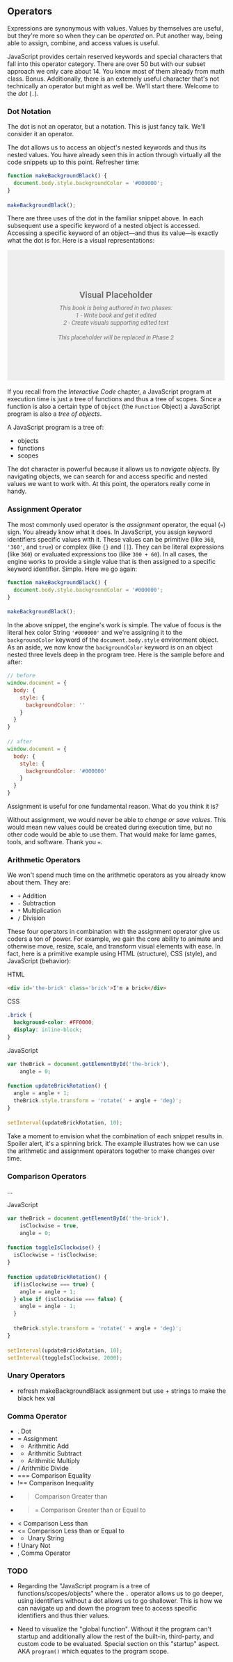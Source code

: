 ## Operators

Expressions are synonymous with values. Values by themselves are useful, but they're more so when they can be *operated* on. Put another way, being able to assign, combine, and access values is useful.

JavaScript provides certain reserved keywords and special characters that fall into this operator category. There are over 50 but with our subset approach we only care about 14. You know most of them already from math class. Bonus. Additionally, there is an extemely useful character that's not technically an operator but might as well be. We'll start there. Welcome to the *dot* (`.`).

### Dot Notation

The dot is not an operator, but a notation. This is just fancy talk. We'll consider it an operator.

The dot allows us to access an object's nested keywords and thus its nested values. You have already seen this in action through virtually all the code snippets up to this point. Refresher time:

```javascript
function makeBackgroundBlack() {
  document.body.style.backgroundColor = '#000000';
}

makeBackgroundBlack();
```

There are three uses of the dot in the familiar snippet above. In each subsequent use a specific keyword of a nested object is accessed. Accessing a specific keyword of an object—and thus its value—is exactly what the dot is for. Here is a visual representations:

![TODO - Dot Operator Nested Access](../assets/img/visual-todo-placeholder.jpg?v1.11 "TODO - Dot Operator Nested Access")

If you recall from the *Interactive Code* chapter, a JavaScript program at execution time is just a tree of functions and thus a tree of scopes. Since a function is also a certain type of `Object` (the `Function` Object) a JavaScript program is also a *tree of objects*.

A JavaScript program is a tree of:
- objects
- functions
- scopes

The dot character is powerful because it allows us to *navigate objects*. By navigating objects, we can search for and access specific and nested values we want to work with. At this point, the operators really come in handy.

### Assignment Operator

The most commonly used operator is the *assignment* operator, the equal (`=`) sign. You already know what it does. In JavaScript, you assign keyword identifiers specific values with it. These values can be primitive (like `360`, `'360'`, and `true`) or complex (like `{}` and `[]`). They can be literal expressions (like `360`) or evaluated expressions too (like `300 + 60`). In all cases, the engine works to provide a single value that is then assigned to a specific keyword identifier. Simple. Here we go again:

```javascript
function makeBackgroundBlack() {
  document.body.style.backgroundColor = '#000000';
}

makeBackgroundBlack();
```

In the above snippet, the engine's work is simple. The value of focus is the literal hex color String `'#000000'` and we're assigning it to the `backgroundColor` keyword of the `document.body.style` environment object. As an aside, we now know the `backgroundColor` keyword is on an object nested three levels deep in the program tree. Here is the sample before and after:

```javascript
// before
window.document = {
  body: {
    style: {
      backgroundColor: ''
    }
  }
}

// after
window.document = {
  body: {
    style: {
      backgroundColor: '#000000'
    }
  }
}
```

Assignment is useful for one fundamental reason. What do you think it is?

Without assignment, we would never be able to *change or save values*. This would mean new values could be created during execution time, but no other code would be able to use them. That would make for lame games, tools, and software. Thank you `=`. 

### Arithmetic Operators

We won't spend much time on the arithmetic operators as you already know about them. They are:

- `+` Addition
- `-` Subtraction
- `*` Multiplication
- `/` Division

These four operators in combination with the assignment operator give us coders a ton of power. For example, we gain the core ability to animate and otherwise move, resize, scale, and transform visual elements with ease. In fact, here is a primitive example using HTML (structure), CSS (style), and JavaScript (behavior):

HTML
```html
<div id='the-brick' class='brick'>I'm a brick</div>
```

CSS
```css
.brick {
  background-color: #FF0000;
  display: inline-block;
}
```

JavaScript
```javascript
var theBrick = document.getElementById('the-brick'),
    angle = 0;

function updateBrickRotation() {
  angle = angle + 1;
  theBrick.style.transform = 'rotate(' + angle + 'deg)';
}
  
setInterval(updateBrickRotation, 10);
```

Take a moment to envision what the combination of each snippet results in. Spoiler alert, it's a spinning brick. The example illustrates how we can use the arithmetic and assignment operators together to make changes over time.

### Comparison Operators

...

JavaScript
```javascript
var theBrick = document.getElementById('the-brick'),
    isClockwise = true,
    angle = 0;

function toggleIsClockwise() {
  isClockwise = !isClockwise;
}

function updateBrickRotation() {
  if(isClockwise === true) {
    angle = angle + 1;  
  } else if (isClockwise === false) {
    angle = angle - 1;
  }
  
  theBrick.style.transform = 'rotate(' + angle + 'deg)';
}
  
setInterval(updateBrickRotation, 10);
setInterval(toggleIsClockwise, 2000);
```

### Unary Operators

- refresh makeBackgroundBlack assignment but use + strings to make the black hex val

### Comma Operator

- . Dot
- = Assignment
- + Arithmitic Add
- - Arithmitic Subtract
- * Arithmitic Multiply
- / Arithmitic Divide
- === Comparison Equality
- !== Comparison Inequality
- > Comparison Greater than
- >= Comparison Greater than or Equal to
- < Comparison Less than
- <= Comparison Less than or Equal to
- + Unary String
- ! Unary Not
- , Comma Operator

### TODO
- Regarding the "JavaScript program is a tree of functions/scopes/objects" where the `.` operator allows us to go deeper, using identifiers without a dot allows us to go shallower. This is how we can navigate up and down the program tree to access specific identifiers and thus thier values.

- Need to visualize the "global function". Without it the program can't startup and additionally allow the rest of the built-in, third-party, and custom code to be evaluated. Special section on this "startup" aspect. AKA `program()` which equates to the program scope.
